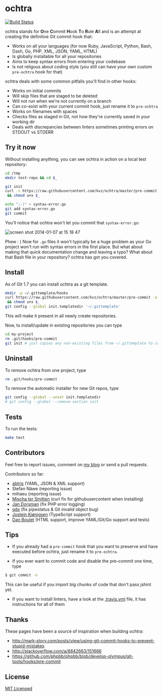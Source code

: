 # ochtra

<!-- badges/ -->
[![Build Status](https://secure.travis-ci.org/kvz/ochtra.png?branch=master)](http://travis-ci.org/kvz/ochtra "Check this project's build status on TravisCI") 
<!-- /badges -->

ochtra stands for
**O**ne
**C**ommit
**H**ook
**T**o
**R**ule
**A**ll
and is an attempt at creating the definitive Git commit hook that:

 - Works on all your languages (for now Ruby, JavaScript, Python, Bash, Dash, Go, PHP, XML, JSON, YAML, HTML)
 - Is globally installable for all your repositories
 - Aims to keep syntax errors from entering your codebase
 - Is not religous about coding style (you still can have your own custom `pre-ochtra` hook for that)

ochtra deals with some common pitfalls you'll find in other hooks:

 - Works on initial commits
 - Will skip files that are staged to be deleted
 - Will not run when we're not currently on a branch
 - Can co-exist with your current commit hook, just rename it to `pre-ochtra`
 - Works on filenames with spaces
 - Checks files as staged in Git, not how they're currently saved in your working dir
 - Deals with discrepancies between linters sometimes printing errors on STDOUT vs STDERR

## Try it now

Without installing anything, you can see ochtra in action on a local test repository:

```bash
cd /tmp
mkdir test-repo && cd $_

git init
curl -s https://raw.githubusercontent.com/kvz/ochtra/master/pre-commit -ko .git/hooks/pre-commit \
 && chmod u+x $_

echo ";-)" > syntax-error.go
git add syntax-error.go
git commit
```

You'll notice that ochtra won't let you commit that `syntax-error.go`:

![screen shot 2014-01-07 at 15 18 47](https://f.cloud.github.com/assets/26752/1859626/b1b5d4ac-77a6-11e3-9434-0d1485bfd13f.png)

Phew : ) Now for `.go` files it won't typically be a huge problem as your Go project won't run with syntax errors in the first place. But what about making that quick documentation change and leaving a typo? What about that Bash file in your repository? ochtra has got you covered.

## Install

As of Git 1.7 you can install ochtra as a git template.

```bash
mkdir -p ~/.gittemplate/hooks
curl https://raw.githubusercontent.com/kvz/ochtra/master/pre-commit -o ~/.gittemplate/hooks/pre-commit \
 && chmod u+x $_
git config --global init.templatedir '~/.gittemplate'
```

This will make it present in all newly create repositories.

Now, to install/update in existing repositories you can type

```bash
cd my-project
rm .git/hooks/pre-commit
git init # just copies any non-existing files from ~/.gittemplate to current repo
```

## Uninstall

To remove ochtra from one project, type

```bash
rm .git/hooks/pre-commit
```

To remove the automatic installer for new Git repos, type

```bash
git config --global --unset init.templatedir
# git config --global --remove-section init
```

## Tests

To run the tests:

```bash
make test
```

## Contributors

Feel free to report issues, comment on [my blog](http://kvz.io/blog/2013/12/29/one-git-commit-hook-to-rule-them-all/) or send a pull requests.

Contributors so far:

- [abtris](https://github.com/abtris) (YAML, JSON & XML support)
- Stefan Näwe (reporting issue)
- mihaeu (reporting issue)
- [Mischa ter Smitten](https://github.com/tersmitten) (curl fix for githubusercontent when installing)
- [Jan Dorsman](https://github.com/oldskool) (fix PHP error logging)
- [qdx](https://github.com/qdx) (fix pipestatus & Git invalid object bug)
- [Jostein Kjønigsen](https://github.com/josteink) (TypeScript support)
- [Dan Boulet](https://github.com/dboulet) (HTML support, improve YAML/Git/Go support and tests)

## Tips

- If you already had a `pre-commit` hook that you want to preserve and have
executed before ochtra, just rename it to `pre-ochtra`.

- If you ever want to commit code and disable the pre-commit one time, type

```bash
$ git commit -n
```

This can be useful if you import big chunks of code that don't pass jshint yet.

- If you want to install linters, have a look
at the [.travis.yml](.travis.yml) file, it has instructions for all of them

## Thanks

These pages have been a source of inspiration when building ochtra:

- <http://mark-story.com/posts/view/using-git-commit-hooks-to-prevent-stupid-mistakes>
- <http://stackoverflow.com/a/8842663/151666>
- <https://github.com/phpbb/phpbb/blob/develop-olympus/git-tools/hooks/pre-commit>

## License

[MIT Licensed](LICENSE)
